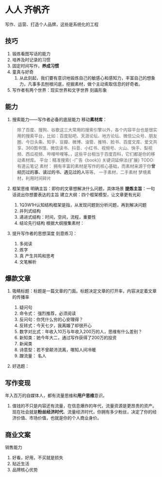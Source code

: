 
# 人人  齐帆齐
写作、运营、打造个人品牌，这些是系统化的工程
## 技巧
1. 锻炼看图写话的能力
2. 培养及时记录的习惯
3. 固定时间写作，**养成习惯**
4. 童真与好奇
   1. 从此刻起，我们要有意识地锻炼自己的敏感心和感知力，丰富自己的想象力，凡事多去刨根问底，挖掘素材，做个主动索取信息的好奇者。
5. 写作者有两个世界：现实世界和文字世界 刻画形象

## 能力
1. 搜索能力——写作者必备的底层能力
   移动**素材库**：
> 除了百度、搜狗、谷歌这三大常用的搜索引擎以外，各个内容平台也是很实用的搜索平台，比如：百度贴吧、天涯论坛、地方论坛、微信公众号、朋友圈、今日头条、知乎、豆瓣、微博、油管、推特、脸书、百度文库、爱文共享、360图书馆、微信读书、抖音、小红书、视频号、火山、快手、梨视频、西瓜视频、哔哩哔哩等。，这些平台相当于百度百科，它们都是你的移动素材库。
   平台：精准搜索{ -广告《book》} 关键词延伸法{扩展}
   TODO:有道云笔记
    素材：   拥有丰富的素材是写作的核心基础，而素材来源于你**曾经历过的事、读过的书、遇见过的人**等等。
   一手素材，二手素材
    梦境素材，利用时间碎片
2. 框架思维
   明确主旨：即你的文章想解决什么问题，具体场景 **提炼主旨**：一句话说出你想要表达的主旨
   建立大纲：四个框架模型，让文章更有光彩
   1. 1Q3W1H认知结构框架是指，从发现问题到分析问题，再到解决问题
   2. 并列式结构
   3. 递进式结构：时间，空间，流程，重要性
   4. 结论先行结构
   根据大纲搜集素材：

3. 提升写作者的思想深度
   刻意练习：
   1. 多阅读 
   2. 炼字
   3. 真 产生共鸣和思考
   4. 文笔解析
   
## 爆款文章
1. 吸睛标题：标题是一篇文章的门面。标题决定文章的打开率，内容决定着文章的传播率
   1. 疑问句
   2. 命令式： 强烈推荐，必须阅读
   3. 反问句：你凭什么穷的心安理得？
   4. 反转式：今天七夕，我离婚了却很开心
   5. 数字对比式：年收入10万与年收入200万的人，思维有什么差别？
   6. 新知类：她今年大二，通过写作获得了200万的投资
   7. 新闻类
   8. 诗意型：若不曾颠沛流离，哪知人间冷暖
   9. 蹭流量： 名人

2. 好选题：
   
## 写作变现
年入百万的自媒体人，都有流量思维和**用户思维**意识。
1. 值钱的不只是内容还有流量，在信息爆炸的年代，流量资源是更昂贵的资产。
   现在社会就是**粉丝经济时代**、流量经济时代，你拥有多少粉丝，决定了你的经济价值、市场价值，也就是你的个人商业身价。



## 商业文案
销售能力
1. 好看，好用，不买就是损失
2. 贴近生活
3. 品牌核心优势